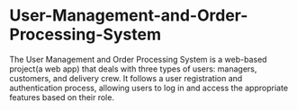 # User-Management-and-Order-Processing-System
The User Management and Order Processing System is a web-based project(a web app) that deals with three types of users: managers, customers, and delivery crew. It follows a user registration and authentication process, allowing users to log in and access the appropriate features based on their role.
